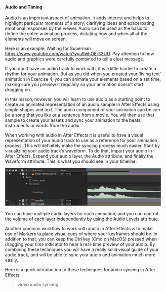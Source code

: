 #### Audio and Timing

Audio is an important aspect of animation. It adds interest and helps to highlight particular moments of a story, clarifying ideas and exacerbating emotional responses by the viewer. Audio can be used as the basis to define the entire animation process, dictating how and when all of the elements will move on screen.
 
Here is an example: Waiting for Superman https://www.youtube.com/watch?v=u9whOEr33UU. Pay attention to how audio and graphics were carefully combined to tell a clear message.
 
If you don’t have an audio track to work with, it is a little harder to create a rhythm for your animation. But as you did when you created your ‘living text’ animation in Exercise 4, you can animate your elements based on a set time, making sure you preview it regularly so your animation doesn’t start dragging on.
 
In this lesson, however, you will learn to use audio as a starting point to create an animated representation of an audio sample in After Effects using simple shapes and text. The audio component of your animation can be can be a song that you like or a sentence from a movie. You will then use that sample to create your assets and sync your animation to the beats, instruments or words from the audio.
 
When working with audio in After Effects it is useful to have a visual representation of your audio track to use as a reference for your animation process. This will definitely make the syncing process much easier. Start by visualizing your audio track’s waveform. To do that, import your audio in After Effects. Expand your audio layer, the Audio attribute, and finally the Waveform attribute. This is what you should see in your timeline:

![](/assets/unit2/waveform.jpg)

You can have multiple audio layers for each animation, and you can control the volume of each layer independently by using the Audio Levels attribute.
 
Another common workflow to work with audio in After Effects is to make use of Markers to place visual cues of where your keyframes should be. In addition to that, you can keep the Ctrl key (Cmd on MacOS) pressed when dragging your time indicator to hear a real-time preview of your audio. By combining these techniques you will have a really solid visual guide of your audio track, and will be able to sync your audio and animation much more easily. 
 
Here is a quick introduction to these techniques for audio syncing in After Effects:
 
>video audio syncing

